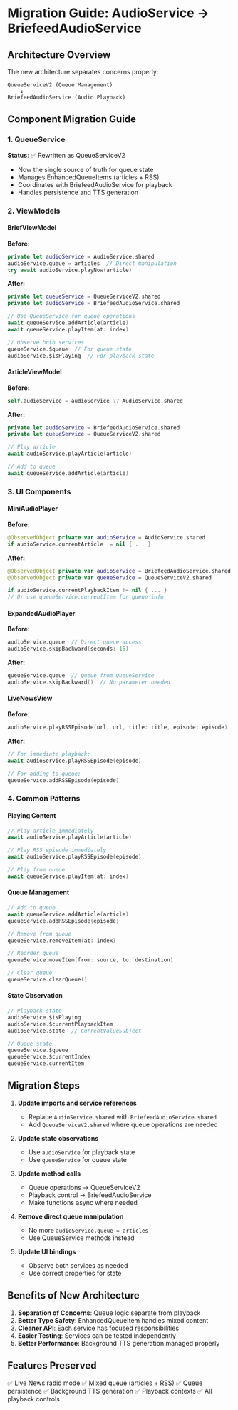 # Migration Guide: AudioService → BriefeedAudioService

## Architecture Overview

The new architecture separates concerns properly:

```
QueueServiceV2 (Queue Management)
    ↓
BriefeedAudioService (Audio Playback)
```

## Component Migration Guide

### 1. QueueService
**Status**: ✅ Rewritten as QueueServiceV2
- Now the single source of truth for queue state
- Manages EnhancedQueueItems (articles + RSS)
- Coordinates with BriefeedAudioService for playback
- Handles persistence and TTS generation

### 2. ViewModels

#### BriefViewModel
**Before:**
```swift
private let audioService = AudioService.shared
audioService.queue = articles  // Direct manipulation
try await audioService.playNow(article)
```

**After:**
```swift
private let queueService = QueueServiceV2.shared
private let audioService = BriefeedAudioService.shared

// Use QueueService for queue operations
await queueService.addArticle(article)
await queueService.playItem(at: index)

// Observe both services
queueService.$queue  // For queue state
audioService.$isPlaying  // For playback state
```

#### ArticleViewModel
**Before:**
```swift
self.audioService = audioService ?? AudioService.shared
```

**After:**
```swift
private let audioService = BriefeedAudioService.shared
private let queueService = QueueServiceV2.shared

// Play article
await audioService.playArticle(article)

// Add to queue
await queueService.addArticle(article)
```

### 3. UI Components

#### MiniAudioPlayer
**Before:**
```swift
@ObservedObject private var audioService = AudioService.shared
if audioService.currentArticle != nil { ... }
```

**After:**
```swift
@ObservedObject private var audioService = BriefeedAudioService.shared
@ObservedObject private var queueService = QueueServiceV2.shared

if audioService.currentPlaybackItem != nil { ... }
// Or use queueService.currentItem for queue info
```

#### ExpandedAudioPlayer
**Before:**
```swift
audioService.queue  // Direct queue access
audioService.skipBackward(seconds: 15)
```

**After:**
```swift
queueService.queue  // Queue from QueueService
audioService.skipBackward()  // No parameter needed
```

#### LiveNewsView
**Before:**
```swift
audioService.playRSSEpisode(url: url, title: title, episode: episode)
```

**After:**
```swift
// For immediate playback:
await audioService.playRSSEpisode(episode)

// For adding to queue:
queueService.addRSSEpisode(episode)
```

### 4. Common Patterns

#### Playing Content
```swift
// Play article immediately
await audioService.playArticle(article)

// Play RSS episode immediately  
await audioService.playRSSEpisode(episode)

// Play from queue
await queueService.playItem(at: index)
```

#### Queue Management
```swift
// Add to queue
await queueService.addArticle(article)
queueService.addRSSEpisode(episode)

// Remove from queue
queueService.removeItem(at: index)

// Reorder queue
queueService.moveItem(from: source, to: destination)

// Clear queue
queueService.clearQueue()
```

#### State Observation
```swift
// Playback state
audioService.$isPlaying
audioService.$currentPlaybackItem
audioService.state  // CurrentValueSubject

// Queue state
queueService.$queue
queueService.$currentIndex
queueService.currentItem
```

## Migration Steps

1. **Update imports and service references**
   - Replace `AudioService.shared` with `BriefeedAudioService.shared`
   - Add `QueueServiceV2.shared` where queue operations are needed

2. **Update state observations**
   - Use `audioService` for playback state
   - Use `queueService` for queue state

3. **Update method calls**
   - Queue operations → QueueServiceV2
   - Playback control → BriefeedAudioService
   - Make functions async where needed

4. **Remove direct queue manipulation**
   - No more `audioService.queue = articles`
   - Use QueueService methods instead

5. **Update UI bindings**
   - Observe both services as needed
   - Use correct properties for state

## Benefits of New Architecture

1. **Separation of Concerns**: Queue logic separate from playback
2. **Better Type Safety**: EnhancedQueueItem handles mixed content
3. **Cleaner API**: Each service has focused responsibilities
4. **Easier Testing**: Services can be tested independently
5. **Better Performance**: Background TTS generation managed properly

## Features Preserved

✅ Live News radio mode
✅ Mixed queue (articles + RSS)
✅ Queue persistence
✅ Background TTS generation
✅ Playback contexts
✅ All playback controls